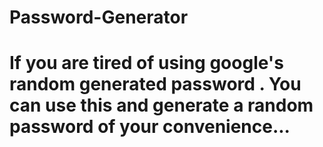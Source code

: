 # Password-Generator


# If you  are tired of using google's random generated password . You can use this and generate a random password of your convenience... 
